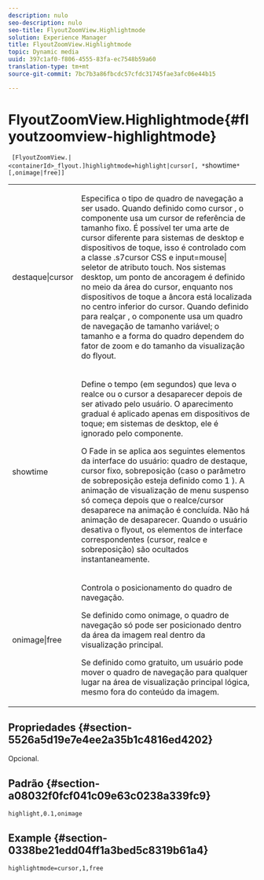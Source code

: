 ```yaml
---
description: nulo
seo-description: nulo
seo-title: FlyoutZoomView.Highlightmode
solution: Experience Manager
title: FlyoutZoomView.Highlightmode
topic: Dynamic media
uuid: 397c1af0-f806-4555-83fa-ec7548b59a60
translation-type: tm+mt
source-git-commit: 7bc7b3a86fbcdc57cfdc31745fae3afc06e44b15

---
```



# FlyoutZoomView.Highlightmode{#flyoutzoomview-highlightmode}

` [FlyoutZoomView.|<containerId>_flyout.]highlightmode=highlight|cursor[, *`showtime`*[,onimage|free]]`

<table id="table_C6F4C663099F40698874731590A22924"> 
 <tbody> 
  <tr> 
   <td colname="col1"> <p> <span class="codeph"> destaque|cursor </span> </p> </td> 
   <td colname="col2"> <p> Especifica o tipo de quadro de navegação a ser usado. Quando definido como <span class="codeph"> cursor </span>, o componente usa um cursor de referência de tamanho fixo. É possível ter uma arte de cursor diferente para sistemas de desktop e dispositivos de toque, isso é controlado com a classe <span class="codeph"> .s7cursor </span> CSS e <span class="codeph"> input=mouse| </span> seletor de atributo touch. Nos sistemas desktop, um ponto de ancoragem é definido no meio da área do cursor, enquanto nos dispositivos de toque a âncora está localizada no centro inferior do cursor. Quando definido para <span class="codeph"> realçar </span>, o componente usa um quadro de navegação de tamanho variável; o tamanho e a forma do quadro dependem do fator de zoom e do tamanho da visualização do flyout. </p> </td> 
  </tr> 
  <tr> 
   <td colname="col1"> <p> <span class="codeph"> <span class="varname"> showtime </span></span> </p> </td> 
   <td colname="col2"> <p> Define o tempo (em segundos) que leva o realce ou o cursor a desaparecer depois de ser ativado pelo usuário. O aparecimento gradual é aplicado apenas em dispositivos de toque; em sistemas de desktop, ele é ignorado pelo componente. </p> <p>O Fade in se aplica aos seguintes elementos da interface do usuário: quadro de destaque, cursor fixo, sobreposição (caso <span class="codeph"> o parâmetro de sobreposição esteja definido como </span> 1 <span class="codeph"> </span>). A animação de visualização de menu suspenso só começa depois que o realce/cursor desaparece na animação é concluída. Não há animação de desaparecer. Quando o usuário desativa o flyout, os elementos de interface correspondentes (cursor, realce e sobreposição) são ocultados instantaneamente. </p> </td> 
  </tr> 
  <tr> 
   <td colname="col1"> <p> <span class="codeph"> onimage|free </span> </p> </td> 
   <td colname="col2"> <p> Controla o posicionamento do quadro de navegação. </p> <p>Se definido como <span class="codeph"> onimage, </span> o quadro de navegação só pode ser posicionado dentro da área da imagem real dentro da visualização principal. </p> <p>Se definido como <span class="codeph"> gratuito, </span> um usuário pode mover o quadro de navegação para qualquer lugar na área de visualização principal lógica, mesmo fora do conteúdo da imagem. </p> </td> 
  </tr> 
 </tbody> 
</table>

## Propriedades {#section-5526a5d19e7e4ee2a35b1c4816ed4202}

Opcional.

## Padrão {#section-a08032f0fcf041c09e63c0238a339fc9}

`highlight,0.1,onimage`

## Example {#section-0338be21edd04ff1a3bed5c8319b61a4}

`highlightmode=cursor,1,free`
